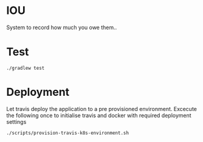 # IOU
System to record how much you owe them..

# Test
```
./gradlew test
```

# Deployment
Let travis deploy the application to a pre provisioned environment.
Excecute the following once to initialise travis and docker with required deployment settings
```
./scripts/provision-travis-k8s-environment.sh
```